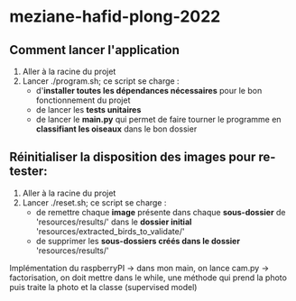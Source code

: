 # meziane-hafid-plong-2022

## Comment lancer l'application

1. Aller à la racine du projet
2. Lancer ./program.sh; ce script se charge :
    *   d'**installer toutes les dépendances nécessaires** pour le bon fonctionnement du projet
    *   de lancer les **tests unitaires**
    *   de lancer le **main.py** qui permet de faire tourner le programme en **classifiant les oiseaux** dans le bon dossier
    
## Réinitialiser la disposition des images pour re-tester:
1. Aller à la racine du projet
2. Lancer ./reset.sh; ce script se charge :
    *   de remettre chaque **image** présente dans chaque **sous-dossier** de 'resources/results/' dans le **dossier initial** 'resources/extracted_birds_to_validate/'
    *   de supprimer les **sous-dossiers créés dans le dossier** 'resources/results/'


Implémentation du raspberryPI
-> dans mon main, on lance cam.py -> factorisation, on doit mettre dans le while, une méthode qui prend la photo
    puis traite la photo et la classe (supervised model)
